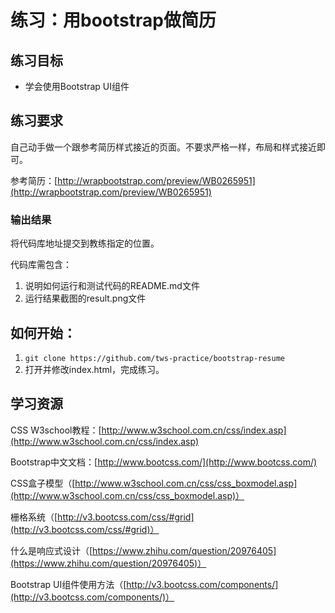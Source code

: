 # 练习：用bootstrap做简历

## 练习目标

- 学会使用Bootstrap UI组件

## 练习要求

自己动手做一个跟参考简历样式接近的页面。不要求严格一样，布局和样式接近即可。

参考简历：[http://wrapbootstrap.com/preview/WB0265951](http://wrapbootstrap.com/preview/WB0265951)

### 输出结果

将代码库地址提交到教练指定的位置。

代码库需包含：

1. 说明如何运行和测试代码的README.md文件
2. 运行结果截图的result.png文件



## 如何开始：

1. `git clone https://github.com/tws-practice/bootstrap-resume`
2. 打开并修改index.html，完成练习。


## 学习资源

CSS W3school教程：[http://www.w3school.com.cn/css/index.asp](http://www.w3school.com.cn/css/index.asp)

Bootstrap中文文档：[http://www.bootcss.com/](http://www.bootcss.com/)

CSS盒子模型（[http://www.w3school.com.cn/css/css_boxmodel.asp](http://www.w3school.com.cn/css/css_boxmodel.asp)）

栅格系统（[http://v3.bootcss.com/css/#grid](http://v3.bootcss.com/css/#grid)）

什么是响应式设计（[https://www.zhihu.com/question/20976405](https://www.zhihu.com/question/20976405)）

Bootstrap UI组件使用方法（[http://v3.bootcss.com/components/](http://v3.bootcss.com/components/)）
